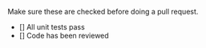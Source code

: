 Make sure these are checked before doing a pull request.

- [] All unit tests pass
- [] Code has been reviewed
